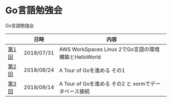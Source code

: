 # Go言語勉強会

Go言語勉強会

| | 日時 | 内容 |
| --- | --- | --- |
| [第1回](./20180731/README.md) | 2018/07/31 | AWS WorkSpaces Linux 2でGo言語の環境構築とHelloWorld |
| [第2回](./20180824/README.md) | 2018/08/24 | A Tour of Goを進める その1 |
| [第3回](./20180914/README.md) | 2018/09/14 | A Tour of Goを進める その2 と xormでデータベース接続 |
